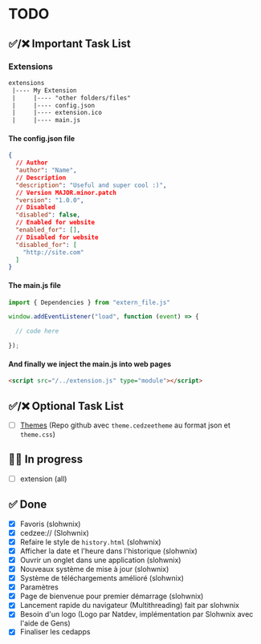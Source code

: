 
# TODO

## ✅/❌ Important Task List

### Extensions

```txt
extensions
 |---- My Extension
 |     |---- "other folders/files"
 |     |---- config.json
 |     |---- extension.ico
 |     |---- main.js 
```

#### The **config.json** file

```json
{
  // Author
  "author": "Name",
  // Description
  "description": "Useful and super cool :)",
  // Version MAJOR.minor.patch
  "version": "1.0.0",
  // Disabled
  "disabled": false,
  // Enabled for website
  "enabled_for": [],
  // Disabled for website
  "disabled_for": [
    "http://site.com"
  ]
}
```

#### The **main.js** file

```js
import { Dependencies } from "extern_file.js"

window.addEventListener("load", function (event) => {

  // code here

});
```

#### And finally we inject the **main.js** into web pages

```html
<script src="/../extension.js" type="module"></script>
```

## ✅/❌ Optional Task List

- [ ] [Themes](https://discord.com/channels/1213892868708503604/1213894739875725383/1391050183449514124) (Repo github avec `theme.cedzeetheme` au format json et `theme.css`)

## 🧑‍💻 In progress

- [ ] extension (all)

## ✅ Done

- [X] Favoris (slohwnix)
- [X] cedzee:// (Slohwnix)
- [X] Refaire le style de `history.html` (slohwnix)
- [X] Afficher la date et l'heure dans l'historique (slohwnix)
- [X] Ouvrir un onglet dans une application (slohwnix)
- [X] Nouveaux système de mise à jour (slohwnix)
- [X] Système de téléchargements amélioré (slohwnix)
- [X] Paramètres
- [X] Page de bienvenue pour premier démarrage (slohwnix)
- [X] Lancement rapide du navigateur (Multithreading) fait par slohwnix
- [X] Besoin d'un logo (Logo par Natdev, implémentation par Slohwnix avec l'aide de Gens)
- [X] Finaliser les cedapps
